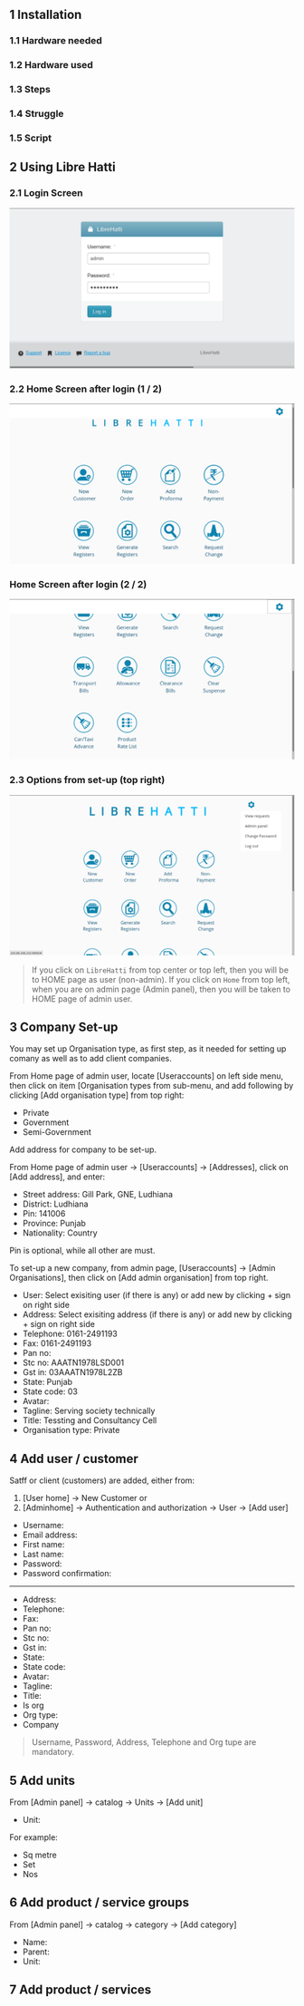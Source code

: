 ## 1 Installation

### 1.1 Hardware needed

### 1.2 Hardware used

### 1.3 Steps

### 1.4 Struggle

### 1.5 Script

## 2 Using Libre Hatti

### 2.1 Login Screen	

![Login Screen](LHui/A123645.png)

### 2.2 Home Screen after login (1 / 2)	

![Home Screen after login (1 / 2)](LHui/A123738.png)

### Home Screen after login (2 / 2)	

![Home Screen after login (2 / 2)](LHui/A123853.png)

### 2.3 Options from set-up (top right)	

![Options from set-up (top right)](LHui/A123918.png)

> If you click on `LibreHatti` from top center or top left, then you will be to HOME page as user (non-admin). If you click on `Home` from top left, when you are on admin page (Admin panel), then you will be taken to HOME page of admin user. 

## 3 Company Set-up

You may set up Organisation type, as first step, as it needed for setting up comany as well as to add client companies.

From Home page of admin user, locate [Useraccounts] on left side menu, then click on item [Organisation types from sub-menu, and add following by clicking [Add organisation type] from top right:

- Private
- Government
- Semi-Government

Add address for company to be set-up.

From Home page of admin user -> [Useraccounts] -> [Addresses], click on [Add address], and enter:

- Street address: Gill Park, GNE, Ludhiana
- District: Ludhiana
- Pin: 141006
- Province: Punjab
- Nationality: Country

Pin is optional, while all other are must.

To set-up a new company, from admin page, [Useraccounts] -> [Admin Organisations], then click on [Add admin organisation] from top right.

- User: Select exisiting user (if there is any) or add new by clicking + sign on right side
- Address: Select exisiting address (if there is any) or add new by clicking + sign on right side
- Telephone: 0161-2491193
- Fax: 0161-2491193
- Pan no: 
- Stc no: AAATN1978LSD001
- Gst in: 03AAATN1978L2ZB
- State: Punjab
- State code: 03
- Avatar:
- Tagline: Serving society technically
- Title: Tessting and Consultancy Cell
- Organisation type: Private

## 4 Add user / customer

Satff or client (customers) are added, either from:

1. [User home] -> New Customer or
2. [Adminhome] -> Authentication and authorization -> User -> [Add user]

- Username:
- Email address:
- First name:
- Last name:
- Password:
- Password confirmation:

---

- Address:
- Telephone:
- Fax:
- Pan no:
- Stc no:
- Gst in:
- State:
- State code:
- Avatar:
- Tagline:
- Title:
- Is org
- Org type:
- Company

> Username, Password, Address, Telephone and Org tupe are mandatory.

## 5 Add units

From [Admin panel] -> catalog -> Units -> [Add unit]

- Unit:

For example:

- Sq metre
- Set
- Nos

## 6 Add product / service groups

From [Admin panel] -> catalog -> category -> [Add category]

- Name:
- Parent:
- Unit:

## 7 Add product / services
